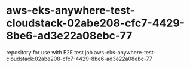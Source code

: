 # aws-eks-anywhere-test-cloudstack-02abe208-cfc7-4429-8be6-ad3e22a08ebc-77
repository for use with E2E test job aws-eks-anywhere-test-cloudstack:02abe208-cfc7-4429-8be6-ad3e22a08ebc-77
